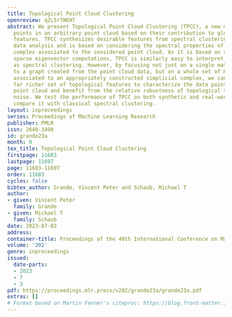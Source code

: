 ```yaml
---
title: Topological Point Cloud Clustering
openreview: q2L5r7WEHT
abstract: We present Topological Point Cloud Clustering (TPCC), a new method to cluster
  points in an arbitrary point cloud based on their contribution to global topological
  features. TPCC synthesizes desirable features from spectral clustering and topological
  data analysis and is based on considering the spectral properties of a simplicial
  complex associated to the considered point cloud. As it is based on considering
  sparse eigenvector computations, TPCC is similarly easy to interpret and implement
  as spectral clustering. However, by focusing not just on a single matrix associated
  to a graph created from the point cloud data, but on a whole set of Hodge-Laplacians
  associated to an appropriately constructed simplicial complex, we can leverage a
  far richer set of topological features to characterize the data points within the
  point cloud and benefit from the relative robustness of topological techniques against
  noise. We test the performance of TPCC on both synthetic and real-world data and
  compare it with classical spectral clustering.
layout: inproceedings
series: Proceedings of Machine Learning Research
publisher: PMLR
issn: 2640-3498
id: grande23a
month: 0
tex_title: Topological Point Cloud Clustering
firstpage: 11683
lastpage: 11697
page: 11683-11697
order: 11683
cycles: false
bibtex_author: Grande, Vincent Peter and Schaub, Michael T
author:
- given: Vincent Peter
  family: Grande
- given: Michael T
  family: Schaub
date: 2023-07-03
address: 
container-title: Proceedings of the 40th International Conference on Machine Learning
volume: '202'
genre: inproceedings
issued:
  date-parts:
  - 2023
  - 7
  - 3
pdf: https://proceedings.mlr.press/v202/grande23a/grande23a.pdf
extras: []
# Format based on Martin Fenner's citeproc: https://blog.front-matter.io/posts/citeproc-yaml-for-bibliographies/
---
```


